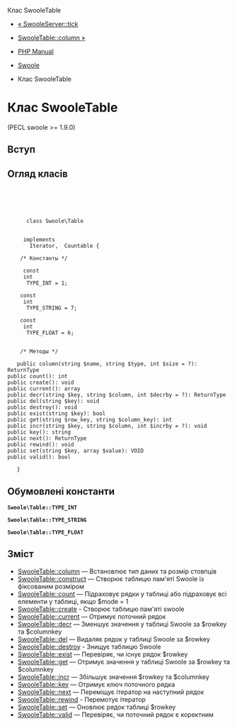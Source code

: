 Клас SwooleTable

-   [« SwooleServer::tick](swoole-server.tick.html)
    
-   [SwooleTable::column »](swoole-table.column.html)
    
-   [PHP Manual](index.md)
    
-   [Swoole](book.swoole.md)
    
-   Клас SwooleTable
    

# Клас SwooleTable

(PECL swoole >= 1.9.0)

## Вступ

## Огляд класів

```classsynopsis



    
     
      class Swoole\Table
     

     implements 
       Iterator,  Countable {

    /* Константы */
    
     const
     int
      TYPE_INT = 1;

    const
     int
      TYPE_STRING = 7;

    const
     int
      TYPE_FLOAT = 6;


    /* Методы */
    
   public column(string $name, string $type, int $size = ?): ReturnType
public count(): int
public create(): void
public current(): array
public decr(string $key, string $column, int $decrby = ?): ReturnType
public del(string $key): void
public destroy(): void
public exist(string $key): bool
public get(string $row_key, string $column_key): int
public incr(string $key, string $column, int $incrby = ?): void
public key(): string
public next(): ReturnType
public rewind(): void
public set(string $key, array $value): VOID
public valid(): bool

   }
```

## Обумовлені константи

**`Swoole\Table::TYPE_INT`**

**`Swoole\Table::TYPE_STRING`**

**`Swoole\Table::TYPE_FLOAT`**

## Зміст

-   [SwooleTable::column](swoole-table.column.html) — Встановлює тип даних та розмір стовпців
-   [SwooleTable::construct](swoole-table.construct.html) — Створює таблицю пам'яті Swoole із фіксованим розміром
-   [SwooleTable::count](swoole-table.count.html) — Підраховує рядки у таблиці або підраховує всі елементи у таблиці, якщо $mode = 1
-   [SwooleTable::create](swoole-table.create.html) - Створює таблицю пам'яті swoole
-   [SwooleTable::current](swoole-table.current.html) — Отримує поточний рядок
-   [SwooleTable::decr](swoole-table.decr.html) — Зменшує значення у таблиці Swoole за $rowkey та $columnkey
-   [SwooleTable::del](swoole-table.del.html) — Видаляє рядок у таблиці Swoole за $rowkey
-   [SwooleTable::destroy](swoole-table.destroy.html) - Знищує таблицю Swoole
-   [SwooleTable::exist](swoole-table.exist.html) — Перевіряє, чи існує рядок $rowkey
-   [SwooleTable::get](swoole-table.get.html) — Отримує значення у таблиці Swoole за $rowkey та $columnkey
-   [SwooleTable::incr](swoole-table.incr.html) — Збільшує значення $rowkey та $columnkey
-   [SwooleTable::key](swoole-table.key.html) — Отримує ключ поточного рядка
-   [SwooleTable::next](swoole-table.next.html) — Переміщує ітератор на наступний рядок
-   [SwooleTable::rewind](swoole-table.rewind.html) - Перемотує ітератор
-   [SwooleTable::set](swoole-table.set.html) — Оновлює рядок таблиці $rowkey
-   [SwooleTable::valid](swoole-table.valid.html) — Перевіряє, чи поточний рядок є коректним